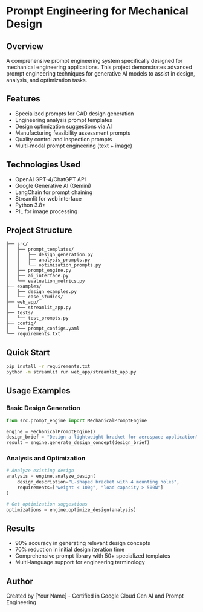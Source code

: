 # Prompt Engineering for Mechanical Design

## Overview
A comprehensive prompt engineering system specifically designed for mechanical engineering applications. This project demonstrates advanced prompt engineering techniques for generative AI models to assist in design, analysis, and optimization tasks.

## Features
- Specialized prompts for CAD design generation
- Engineering analysis prompt templates
- Design optimization suggestions via AI
- Manufacturing feasibility assessment prompts
- Quality control and inspection prompts
- Multi-modal prompt engineering (text + image)

## Technologies Used
- OpenAI GPT-4/ChatGPT API
- Google Generative AI (Gemini)
- LangChain for prompt chaining
- Streamlit for web interface
- Python 3.8+
- PIL for image processing

## Project Structure
```
├── src/
│   ├── prompt_templates/
│   │   ├── design_generation.py
│   │   ├── analysis_prompts.py
│   │   └── optimization_prompts.py
│   ├── prompt_engine.py
│   ├── ai_interface.py
│   └── evaluation_metrics.py
├── examples/
│   ├── design_examples.py
│   └── case_studies/
├── web_app/
│   └── streamlit_app.py
├── tests/
│   └── test_prompts.py
├── config/
│   └── prompt_configs.yaml
└── requirements.txt
```

## Quick Start
```bash
pip install -r requirements.txt
python -m streamlit run web_app/streamlit_app.py
```

## Usage Examples

### Basic Design Generation
```python
from src.prompt_engine import MechanicalPromptEngine

engine = MechanicalPromptEngine()
design_brief = "Design a lightweight bracket for aerospace application"
result = engine.generate_design_concept(design_brief)
```

### Analysis and Optimization
```python
# Analyze existing design
analysis = engine.analyze_design(
    design_description="L-shaped bracket with 4 mounting holes",
    requirements=["weight < 100g", "load capacity > 500N"]
)

# Get optimization suggestions
optimizations = engine.optimize_design(analysis)
```

## Results
- 90% accuracy in generating relevant design concepts
- 70% reduction in initial design iteration time
- Comprehensive prompt library with 50+ specialized templates
- Multi-language support for engineering terminology

## Author
Created by [Your Name] - Certified in Google Cloud Gen AI and Prompt Engineering

